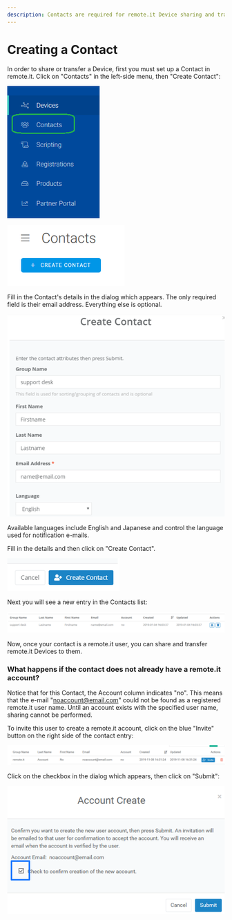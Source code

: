 ```yaml
---
description: Contacts are required for remote.it Device sharing and transfer.
---
```


# Creating a Contact

In order to share or transfer a Device, first you must set up a Contact in remote.it. Click on "Contacts" in the left-side menu, then "Create Contact":

![](../../.gitbook/assets/image%20%28453%29.png)

![](../../.gitbook/assets/image%20%28524%29.png)

Fill in the Contact's details in the dialog which appears.  The only required field is their email address. Everything else is optional.

![](../../.gitbook/assets/image%20%28151%29.png)

Available languages include English and Japanese and control the language used for notification e-mails.

Fill in the details and then click on "Create Contact".  

![](../../.gitbook/assets/image%20%28292%29.png)

Next you will see a new entry in the Contacts list:

![](../../.gitbook/assets/image%20%28132%29.png)

Now, once your contact is a remote.it user, you can share and transfer remote.it Devices to them.

### What happens if the contact does not already have a remote.it account?

Notice that for this Contact, the Account column indicates "no".  This means that the e-mail "noaccount@email.com" could not be found as a registered remote.it user name.  Until an account exists with the specified user name, sharing cannot be performed.

To invite this user to create a remote.it account, click on the blue "Invite" button on the right side of the contact entry:

![](../../.gitbook/assets/image%20%28110%29.png)

Click on the checkbox in the dialog which appears, then click on "Submit":

![](../../.gitbook/assets/image%20%2830%29.png)

